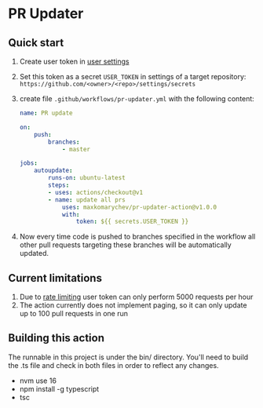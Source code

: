 # PR Updater

## Quick start

1. Create user token in [user settings](https://github.com/settings/tokens)
2. Set this token as a secret `USER_TOKEN` in settings of a target repository: `https://github.com/<owner>/<repo>/settings/secrets`
3. create file `.github/workflows/pr-updater.yml` with the following content:

    ```yml
    name: PR update

    on:
        push:
            branches: 
                - master

    jobs:
        autoupdate:
            runs-on: ubuntu-latest
            steps:
            - uses: actions/checkout@v1
            - name: update all prs
                uses: maxkomarychev/pr-updater-action@v1.0.0
                with:
                    token: ${{ secrets.USER_TOKEN }}
    ```

4. Now every time code is pushed to branches specified in the workflow all other
pull requests targeting these branches will be automatically updated.


## Current limitations

1. Due to [rate limiting](https://developer.github.com/v3/#rate-limiting) user
token can only perform 5000 requests per hour
2. The action currently does not implement paging, so it can only update up to
100 pull requests in one run


## Building this action
The runnable in this project is under the bin/ directory. You'll need to build the .ts file and check in both files in order to reflect any changes.
- nvm use 16
- npm install -g typescript
- tsc